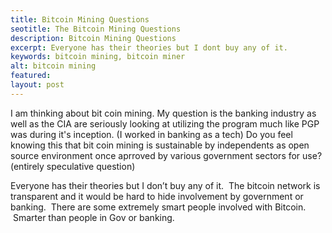 ```yaml
---
title: Bitcoin Mining Questions
seotitle: The Bitcoin Mining Questions
description: Bitcoin Mining Questions
excerpt: Everyone has their theories but I dont buy any of it.
keywords: bitcoin mining, bitcoin miner
alt: bitcoin mining
featured: 
layout: post
---
```


<p>I am thinking about bit coin mining. My question is the banking industry as
  well as the CIA are seriously looking at utilizing the program much like PGP was
  during it's inception. (I worked in banking as a tech) Do you feel knowing this
  that bit coin mining is sustainable by independents as open source environment once
  aprroved by various government sectors for use?(entirely speculative question)<p>
  
<p>Everyone has their theories but I don’t buy any of it.  The bitcoin network is transparent and it would be hard to hide involvement by government or banking.  There are some extremely smart people involved with Bitcoin.  Smarter than people in Gov or banking.<p>
